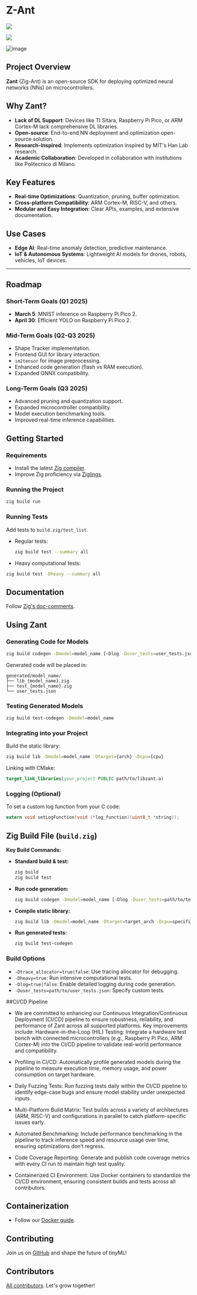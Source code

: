 # Z-Ant
![](https://github.com/ZIGTinyBook/Z-Ant/actions/workflows/zig-tests.yml/badge.svg)

![](https://github.com/ZIGTinyBook/Z-Ant/actions/workflows/zig-heavy-tests.yml/badge.svg)


![image](https://github.com/user-attachments/assets/6a5346e5-58ec-4069-8143-c3b7b03586f3)
## Project Overview


**Zant** (Zig-Ant) is an open-source SDK for deploying optimized neural networks (NNs) on microcontrollers.

## Why Zant?

- **Lack of DL Support**: Devices like TI Sitara, Raspberry Pi Pico, or ARM Cortex-M lack comprehensive DL libraries.
- **Open-source**: End-to-end NN deployment and optimization open-source solution.
- **Research-Inspired**: Implements optimization inspired by MIT's Han Lab research.
- **Academic Collaboration**: Developed in collaboration with institutions like Politecnico di Milano.

## Key Features

- **Real-time Optimizations**: Quantization, pruning, buffer optimization.
- **Cross-platform Compatibility**: ARM Cortex-M, RISC-V, and others.
- **Modular and Easy Integration**: Clear APIs, examples, and extensive documentation.

## Use Cases

- **Edge AI**: Real-time anomaly detection, predictive maintenance.
- **IoT & Autonomous Systems**: Lightweight AI models for drones, robots, vehicles, IoT devices.

---

## Roadmap

### Short-Term Goals (Q1 2025)

- **March 5**: MNIST inference on Raspberry Pi Pico 2.
- **April 30**: Efficient YOLO on Raspberry Pi Pico 2.

### Mid-Term Goals (Q2-Q3 2025)

- Shape Tracker implementation.
- Frontend GUI for library interaction.
- `im2tensor` for image preprocessing.
- Enhanced code generation (flash vs RAM execution).
- Expanded ONNX compatibility.

### Long-Term Goals (Q3 2025)

- Advanced pruning and quantization support.
- Expanded microcontroller compatibility.
- Model execution benchmarking tools.
- Improved real-time inference capabilities.

## Getting Started

### Requirements

- Install the latest [Zig compiler](https://ziglang.org/learn/getting-started/).
- Improve Zig proficiency via [Ziglings](https://codeberg.org/ziglings/exercises).

### Running the Project

```bash
zig build run
```

### Running Tests

Add tests to `build.zig/test_list`.

- Regular tests:
  ```bash
  zig build test --summary all
  ```
- Heavy computational tests:

```bash
zig build test -Dheavy --summary all
```

## Documentation

Follow [Zig's doc-comments](https://ziglang.org/documentation/master/#Doc-Comments).

## Using Zant

### Generating Code for Models

```bash
zig build codegen -Dmodel=model_name [-Dlog -Duser_tests=user_tests.json]
```

Generated code will be placed in:

```
generated/model_name/
├── lib_{model_name}.zig
├── test_{model_name}.zig
└── user_tests.json
```

### Testing Generated Models

```bash
zig build test-codegen -Dmodel=model_name
```

### Integrating into your Project

Build the static library:

```bash
zig build lib -Dmodel=model_name -Dtarget={arch} -Dcpu={cpu}
```

Linking with CMake:

```cmake
target_link_libraries(your_project PUBLIC path/to/libzant.a)
```

### Logging (Optional)

To set a custom log function from your C code:

```c
extern void setLogFunction(void (*log_function)(uint8_t *string));
```

## Zig Build File (`build.zig`)

**Key Build Commands:**

- **Standard build & test:**
  ```bash
  zig build
  zig build test
  ```

- **Run code generation:**
  ```bash
  zig build codegen -Dmodel=model_name [-Dlog -Duser_tests=path/to/tests.json]
  ```

- **Compile static library:**
  ```bash
  zig build lib -Dmodel=model_name -Dtarget=target_arch -Dcpu=specific_cpu
  ```

- **Run generated tests:**
  ```bash
  zig build test-codegen
  ```

### Build Options

- `-Dtrace_allocator=true|false`: Use tracing allocator for debugging.
- `-Dheavy=true`: Run intensive computational tests.
- `-Dlog=true|false`: Enable detailed logging during code generation.
- `-Duser_tests=path/to/user_tests.json`: Specify custom tests.


##CI/CD Pipeline
- We are committed to enhancing our Continuous Integration/Continuous Deployment (CI/CD) pipeline to ensure robustness, reliability, and performance of Zant across all supported platforms. Key improvements include:
Hardware-in-the-Loop (HIL) Testing: Integrate a hardware test bench with connected microcontrollers (e.g., Raspberry Pi Pico, ARM Cortex-M) into the CI/CD pipeline to validate real-world performance and compatibility.

- Profiling in CI/CD: Automatically profile generated models during the pipeline to measure execution time, memory usage, and power consumption on target hardware.
- Daily Fuzzing Tests: Run fuzzing tests daily within the CI/CD pipeline to identify edge-case bugs and ensure model stability under unexpected inputs.

- Multi-Platform Build Matrix: Test builds across a variety of architectures (ARM, RISC-V) and configurations in parallel to catch platform-specific issues early.

- Automated Benchmarking: Include performance benchmarking in the pipeline to track inference speed and resource usage over time, ensuring optimizations don’t regress.

- Code Coverage Reporting: Generate and publish code coverage metrics with every CI run to maintain high test quality.
- Containerized CI Environment: Use Docker containers to standardize the CI/CD environment, ensuring consistent builds and tests across all contributors.




## Containerization

- Follow our [Docker guide](/docs/How_TO_DOCKER_101.md).

## Contributing

Join us on [GitHub](#) and shape the future of tinyML!

## Contributors

[All contributors](https://github.com/ZIGTinyBook/Z-Ant/contributors). Let's grow together!

